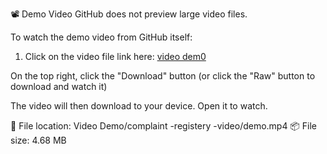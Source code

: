📽 Demo Video
GitHub does not preview large video files.

To watch the demo video from GitHub itself:

1. Click on the video file link here: [video dem0
](https://github.com/TallapuneniHarini20/Complaint-Registery/blob/main/Video%20Demo/complaint-registery-video-demo.mp4)


On the top right, click the "Download" button
(or click the "Raw" button to download and watch it)

The video will then download to your device. Open it to watch.

📁 File location: Video Demo/complaint -registery -video/demo.mp4
📦 File size: 4.68 MB
